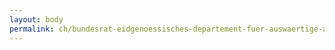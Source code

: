 ```yaml
---
layout: body
permalink: ch/bundesrat-eidgenoessisches-departement-fuer-auswaertige-angelegenheiten-direktion-fuer-ressourcen-fachdienste-eda-rechtsdienst-eda/
---
```


